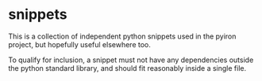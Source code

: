 # snippets

This is a collection of independent python snippets used in the pyiron project, but hopefully useful elsewhere too.

To qualify for inclusion, a snippet must not have any dependencies outside the python standard library, and should fit reasonably inside a single file.
